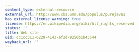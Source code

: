 ```yaml
---
content_type: external-resource
external_url: http://www.cbs.umn.edu/populus/purejava1
has_external_license_warning: true
license: https://en.wikipedia.org/wiki/All_rights_reserved
status: ''
title: Web site
uid: cc1cc311-6229-4143-af2d-9256b1b43544
wayback_url: ''
---
```

